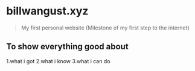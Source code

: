 # billwangust.xyz

> My first personal website (Milestone of my first step to the internet)

## To show everything good about

1.what i got
2.what i know
3.what i can do
